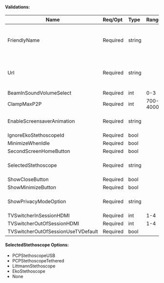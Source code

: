 #### Validations:
| Name                               | Req/Opt  | Type   | Range 	 | Description                                                                    |
|------------------------------------|:---------|:-------|:----------|:-------------------------------------------------------------------------------|
| FriendlyName                       | Required | string |           | Non-empty string. Unique in the collection. Case insensitive comparison        |
| Url                                | Required | string |           | Non-empty unique string. Unique in the collection. Case insensitive comparison |
| BeamInSoundVolumeSelect            | Required |  int   |    0-3    |                                                                                |
| ClampMaxP2P                        | Required |  int   |  700-4000 |                                                                                |
| EnableScreensaverAnimation         | Required | string |           | Can be one of the following options: "Auto", "On" or "Off"                     |
| IgnoreEkoStethoscopeId             | Required |  bool  |           |                                                                                |
| MinimizeWhenIdle                   | Required |  bool  |           |                                                                                |
| SecondScreenHomeButton             | Required |  bool  |           |                                                                                |
| SelectedStethoscope                | Required | string |           | Can be one of the [SelectedStethoscope Options](#selectedstethoscope-options)                                 |
| ShowCloseButton                    | Required |  bool  |           |                                                                                |
| ShowMinimizeButton                 | Required |  bool  |           |                                                                                |
| ShowPrivacyModeOption              | Required | string |           | Can be one of the following options: "Auto", "On" or "Off"                     |
| TVSwitcherInSessionHDMI            | Required |  int   |    1-4    |                                                                                |
| TVSwitcherOutOfSessionHDMI         | Required |  int   |    1-4    |                                                                                |
| TVSwitcherOutOfSessionUseTVDefault | Required |  bool  |           |                                                                                |

#### SelectedStethoscope Options:
- PCPStethoscopeUSB
- PCPStethoscopeTethered
- LittmannStethoscope
- EkoStethoscope
- None
